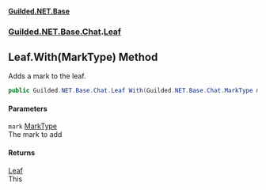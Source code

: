 #### [Guilded.NET.Base](Guilded_NET_Base.md 'Guilded.NET.Base')
### [Guilded.NET.Base.Chat](Guilded_NET_Base.md#Guilded_NET_Base_Chat 'Guilded.NET.Base.Chat').[Leaf](Leaf.md 'Guilded.NET.Base.Chat.Leaf')
## Leaf.With(MarkType) Method
Adds a mark to the leaf.  
```csharp
public Guilded.NET.Base.Chat.Leaf With(Guilded.NET.Base.Chat.MarkType mark);
```
#### Parameters
<a name='Guilded_NET_Base_Chat_Leaf_With(Guilded_NET_Base_Chat_MarkType)_mark'></a>
`mark` [MarkType](MarkType.md 'Guilded.NET.Base.Chat.MarkType')  
The mark to add
  
#### Returns
[Leaf](Leaf.md 'Guilded.NET.Base.Chat.Leaf')  
This
